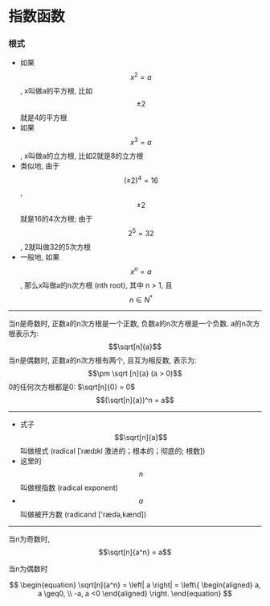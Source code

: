 # 指数函数

### 根式 

- 如果$$x^2 = a$$, x叫做a的平方根, 比如$$\pm2$$就是4的平方根
- 如果$$x^3 = a$$, x叫做a的立方根, 比如2就是8的立方根
- 类似地, 由于$$(\pm2)^4 = 16$$, $$\pm2$$就是16的4次方根; 由于$$2^5 = 32$$, 2就叫做32的5次方根
- 一般地, 如果$$x^n = a$$, 那么x叫做a的n次方根 (nth root), 其中 n > 1, 且 $$n \in N^*$$

-------------------------------

当n是奇数时, 正数a的n次方根是一个正数, 负数a的n次方根是一个负数. a的n次方根表示为: $$\sqrt[n]{a}$$
当n是偶数时, 正数a的n次方根有两个, 且互为相反数, 表示为: $$\pm \sqrt [n]{a} (a > 0)$$ 
0的任何次方根都是0: $\sqrt[n]{0} = 0$
$$(\sqrt[n]{a})^n = a$$

-------------------------------

- 式子 $$\sqrt[n]{a}$$ 叫做根式 (radical [ˈrædɪkl 激进的；根本的；彻底的; 根数])
- 这里的 $$n$$ 叫做根指数 (radical exponent)
- $$a$$ 叫做被开方数 (radicand  ['rædə,kænd])

-------------------------------

当n为奇数时, $$\sqrt[n]{a^n} = a$$

当n为偶数时

$$
\begin{equation}
\sqrt[n]{a^n} = \left| a \right| = \left\{
\begin{aligned}
a, a \geq0, \\
-a, a <0
\end{aligned}
\right.
\end{equation}
$$


